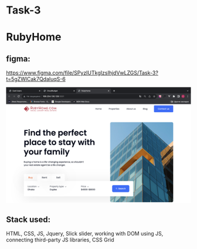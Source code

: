 # Task-3

# RubyHome

## figma:

https://www.figma.com/file/SPyzIUTkgIzsIhjdVwLZGS/Task-3?t=5gZWlCak7QdaluqS-6

![photo](./images/Снимок%20экрана%202023-08-19%20в%2000.36.44.png)

## Stack used:

HTML, CSS, JS, Jquery, Slick slider, working with DOM using JS, connecting third-party JS libraries, CSS Grid
